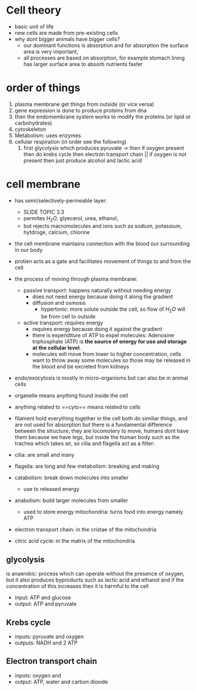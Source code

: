 # Cell theory
- basic unit of life
- new cells are made from pre-existing cells
- why dont bigger animals have bigger cells?
	- our dominant functions is absorption and for absorption the surface area is very important, 
	- all processes are based on absorption, for example stomach lining has larger surface area to absorb nutrients faster
# order of things
1) plasma membrane get things from outside (or vice versa)
2) gene expression is done to produce proteins from dna
3) then the endomembrane system works to modify the proteins (or lipid or carbohydrates)
4) cytoskeleton
5) Metabolism: uses enzymes
6) cellular respiration (in order see the following)
	1) first glycolysis which produces pyruvate -> then if oxygen present then do krebs cycle then electron transport chain || if oxygen is not present then just produce alcohol and lactic acid
# cell membrane
- has semi/selectively-permeable layer:
	- SLIDE TOPIC 3.3
	- permites $H_2O$, glyecerol, urea, ethanol, 
	- but rejects macromolecules and ions such as sodium, potassium, hytdroge, calcium, chlorine
- the cell membrane maintains connection with the blood our surrounding in our body
- protien acts as a gate and facilitates movement of things to and from the cell
- the process of moving through plasma membrane:
	- passive transport: happens naturally without needing energy
		- does not need energy because doing it along the gradient
		- diffusion and osmosis
			- hypertonic: more solute outside the cell, so flow of $H_2O$ will be from cell to outside
	- active transport: requires energy
		- requires energy because doing it against the gradient
		- there is expenditure of ATP to expel molecules: Adenosine triphosphate (ATP) is **the source of energy for use and storage at the cellular level**.
		- molecules will move from lower to higher concentration, cells want to throw away some molecules so those may be released in the blood and be excreted from kidneys
- endo/exocytosis is mostly in micro-organisms but can also be in animal cells

- organelle means anything found inside the cell
- anything related to ==cyto== means related to cells
- filament hold everything together in the cell
both do similiar things, and are not used for absorption but there is a fundamental difference between the structure, they are locomotery to move, humans dont have them because we have legs, but inside the human body such as the trachea which takes air, so cilia and flagella act as a filter:
- cilia: are small and many
- flagella: are long and few
metabolism: breaking and making 
- catabolism: break down molecules into smaller
	- use to released energy
- anabolism: build larger molecules from smaller
	- used to store energy
mitochondria: turns food into energy namely ATP
- electron transport chain: in the cristae of the mitochondria
- citric acid cycle: in the matrix of the mitochondria
## glycolysis
is anaerobic: process which can operate without the presence of oxygen, but it also produces byproducts such as lactic acid and ethanol and if the concentration of this increases then it is harmful to the cell
- input: ATP and glucose
- output: ATP and pyruvate
## Krebs cycle
- inputs: pyruvate and oxygen
- outputs: NADH and 2 ATP
## Electron transport chain
- inputs: oxygen and 
- output: ATP, water and carbon dioxide